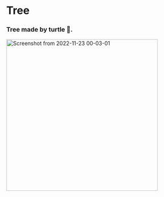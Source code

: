 # Tree
<h3>Tree made by turtle 🌳.</h3>

<img alt="Screenshot from 2022-11-23 00-03-01" height="400" src="https://user-images.githubusercontent.com/73754188/203400236-b8258845-013d-424c-951b-71d26ddf3975.png" width="400"/>
